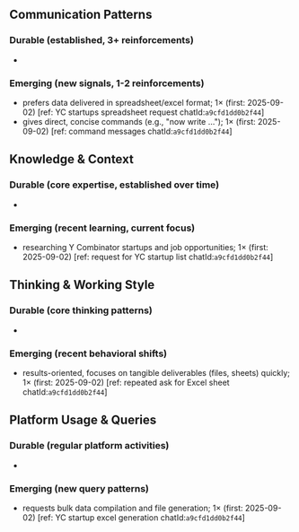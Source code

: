 ## Communication Patterns
### Durable (established, 3+ reinforcements)
- 

### Emerging (new signals, 1-2 reinforcements)
- prefers data delivered in spreadsheet/excel format; 1× (first: 2025-09-02) [ref: YC startups spreadsheet request chatId:`a9cfd1dd0b2f44`]
- gives direct, concise commands (e.g., "now write …"); 1× (first: 2025-09-02) [ref: command messages chatId:`a9cfd1dd0b2f44`]

## Knowledge & Context
### Durable (core expertise, established over time)
- 

### Emerging (recent learning, current focus)  
- researching Y Combinator startups and job opportunities; 1× (first: 2025-09-02) [ref: request for YC startup list chatId:`a9cfd1dd0b2f44`]

## Thinking & Working Style
### Durable (core thinking patterns)
- 

### Emerging (recent behavioral shifts)
- results-oriented, focuses on tangible deliverables (files, sheets) quickly; 1× (first: 2025-09-02) [ref: repeated ask for Excel sheet chatId:`a9cfd1dd0b2f44`]

## Platform Usage & Queries
### Durable (regular platform activities)
- 

### Emerging (new query patterns)
- requests bulk data compilation and file generation; 1× (first: 2025-09-02) [ref: YC startup excel generation chatId:`a9cfd1dd0b2f44`]